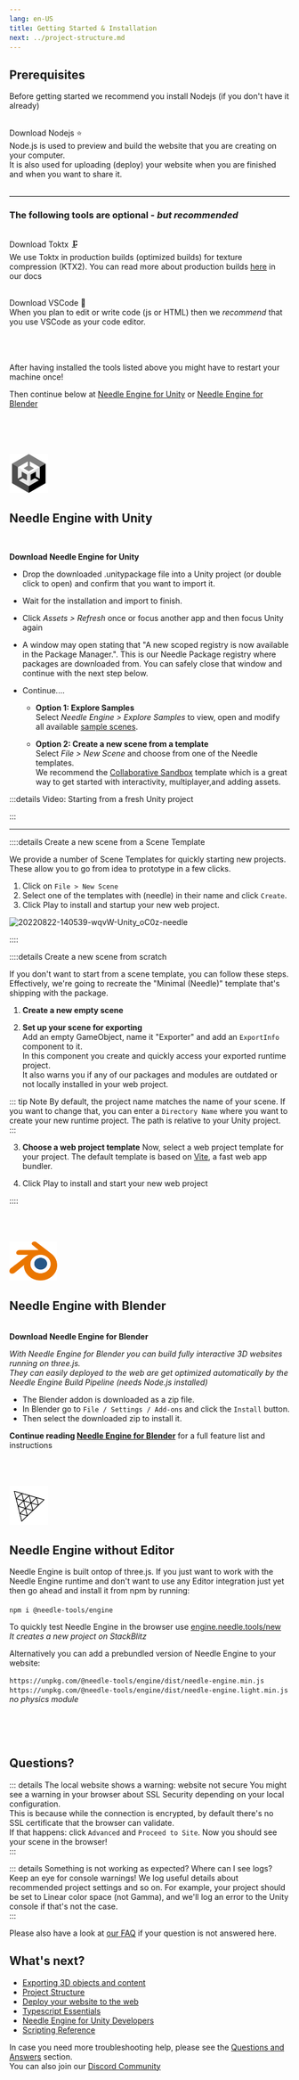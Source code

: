 ```yaml
---
lang: en-US
title: Getting Started & Installation
next: ../project-structure.md
---
```


## Prerequisites
Before getting started we recommend you install Nodejs (if you don't have it already)   

<ClientOnly>

<!-- <br/><os-link generic_url="https://engine.needle.tools/downloads/unity">Needle Engine for Unity</os-link> — <os-link generic_url="https://engine.needle.tools/downloads/unity">Needle Engine for Blender</os-link> -->

<br/><os-link windows_url="https://nodejs.org/dist/v18.16.0/node-v18.16.0-x64.msi" osx_url="https://nodejs.org/dist/v18.16.0/node-v18.16.0.pkg">Download Nodejs ⭐</os-link>   
Node.js is used to preview and build the website that you are creating on your computer.   
It is also used for uploading (deploy) your website when you are finished and when you want to share it.
<br/>
<br/>

---
### The following tools are optional - *but recommended*

<br/><os-link windows_url="https://fwd.needle.tools/needle-engine/toktx/win" osx_url="https://fwd.needle.tools/needle-engine/toktx/osx" osx_silicon_url="https://fwd.needle.tools/needle-engine/toktx/osx-silicon">Download Toktx 🗜</os-link>   
We use Toktx in production builds (optimized builds) for texture compression (KTX2). You can read more about production builds [here](./deployment.md#production-builds) in our docs

<br/><os-link windows_url="https://code.visualstudio.com/sha/download?build=stable&os=win32-x64-user" osx_url="https://code.visualstudio.com/sha/download?build=stable&os=darwin-universal">Download VSCode 📑</os-link>   
When you plan to edit or write code (js or HTML) then we *recommend* that you use VSCode as your code editor.


<br/>
</ClientOnly>


<br/>
<br/>
After having installed the tools listed above you might have to restart your machine once!  

Then continue below at [Needle Engine for Unity](#needle-engine-with-unity) or [Needle Engine for Blender](#needle-engine-with-blender)

<br/>
<br/>

<!-- | Tool |  |  |
| -- | -- | -- | 
| Node.js **(required)** | 16.x or 18.x <br>[Windows](https://nodejs.org/dist/v18.16.0/node-v18.16.0-x64.msi) <br/> [MacOS](https://nodejs.org/dist/v18.16.0/node-v18.16.0.pkg)   | For running a local development server
| VS Code *(recommended)* | any version<br/>[Windows](https://code.visualstudio.com/sha/download?build=stable&os=win32-x64-user) <br/> [MacOS](https://code.visualstudio.com/sha/download?build=stable&os=darwin-universal) | For code editing (optional)  |
| **Supported Editors** | |
| Unity | 2020.3.16+ <br/>2021.3.9+ <br/>2022.3.0+<br/>[Get Unity Hub](https://unity.com/download) | For setting up your scenes, components, animations... |
| Blender | 3.3<br/>3.4<br/>3.5<br/>3.6<br/>[Get Blender](https://www.blender.org/download/) | For setting up your scenes, components, animations... |
   -->

  
<!-- ### For optimized builds 

| Tool | | |
| -- | -- | -- |
| | | |
| **toktx** | 4.1<br/>[Windows](https://fwd.needle.tools/needle-engine/toktx/win) <br/> [MacOS](https://fwd.needle.tools/needle-engine/toktx/osx) <br/> [Mac OS Apple Silicon](https://fwd.needle.tools/needle-engine/toktx/osx-silicon) <br/> [Other Releases](https://github.com/KhronosGroup/KTX-Software/releases/tag/v4.1.0-rc3)  | For texture compression (recommended) <br/>You can read more about that [here](./deployment.md#production-builds) in our docs -->



<br/>
<br/>

<img src="/imgs/unity-logo.webp" style="max-height:70px;" />

## Needle Engine with Unity 

<br/>

<needle-button large href="https://engine.needle.tools/downloads/unity"><strong>Download Needle Engine for Unity</strong></needle-button> 
<!-- [Mirror](https://package-installer.glitch.me/v1/installer/needle/com.needle.engine-exporter?registry=https://packages.needle.tools&scope=com.needle&scope=org.khronos)    -->
  
- Drop the downloaded .unitypackage file into a Unity project (or double click to open) and confirm that you want to import it.
- Wait for the installation and import to finish.  
- Click _Assets > Refresh_ once or focus another app and then focus Unity again  
- A window may open stating that "A new scoped registry is now available in the Package Manager.". This is our Needle Package registry where packages are downloaded from. You can safely close that window and continue with the next step below.  

- Continue....
  - **Option 1: Explore Samples**  
  Select _Needle Engine > Explore Samples_ to view, open and modify all available [sample scenes](https://engine.needle.tools/samples).  


  - **Option 2: Create a new scene from a template**  
  Select _File > New Scene_ and choose from one of the Needle templates.  
  We recommend the [Collaborative Sandbox](https://engine.needle.tools/samples/collaborative-sandbox) template which is a great way to get started with interactivity, multiplayer,and adding assets.  


:::details Video: Starting from a fresh Unity project  
<video-embed src="https://www.youtube.com/watch?v=gZX_sqrne8U" limit_height />  

<video-embed src="https://www.youtube.com/watch?v=3dB-d1Jo_Mk" limit_height />
:::

---

::::details Create a new scene from a Scene Template

We provide a number of Scene Templates for quickly starting new projects.  
These allow you to go from idea to prototype in a few clicks.  

1. Click on `File > New Scene`
2. Select one of the templates with (needle) in their name and click `Create`.
3. Click Play to install and startup your new web project.

![20220822-140539-wqvW-Unity_oC0z-needle](https://user-images.githubusercontent.com/2693840/185917275-a147cd90-d515-4086-950d-78358185b1ef.png)

::::

::::details Create a new scene from scratch

If you don't want to start from a scene template, you can follow these steps.  
Effectively, we're going to recreate the "Minimal (Needle)" template that's shipping with the package.  

1. **Create a new empty scene**  

2. **Set up your scene for exporting**   
  Add an empty GameObject, name it "Exporter" and add an `ExportInfo` component to it.  
  In this component you create and quickly access your exported runtime project.  
  It also warns you if any of our packages and modules are outdated or not locally installed in your web project.  

::: tip Note
By default, the project name matches the name of your scene. If you want to change that, you can enter a ``Directory Name`` where you want to create your new runtime project. The path is relative to your Unity project.  
:::
 
3. **Choose a web project template**
  Now, select a web project template for your project. The default template is based on [Vite](https://vitejs.dev/), a fast web app bundler.  

4. Click Play to install and start your new web project

::::


<br/>
<br/>
<br/>



<img src="/blender/logo.png" style="max-height:70px;" />

## Needle Engine with Blender 

<br/>
<needle-button large href="https://engine.needle.tools/downloads/blender"><strong>Download Needle Engine for Blender</strong></needle-button>

*With Needle Engine for Blender you can build fully interactive 3D websites running on three.js.   
They can easily deployed to the web are get optimized automatically by the Needle Engine Build Pipeline (needs Node.js installed)*
<br/> 

- The Blender addon is downloaded as a zip file.
- In Blender go to `File / Settings / Add-ons` and click the `Install` button.
- Then select the downloaded zip to install it.

**Continue reading [Needle Engine for Blender](../blender/index.md)** for a full feature list and instructions

<br/>
<br/>
<br/>



<img src="/imgs/threejs-logo.webp" style="max-height:70px;" />

## Needle Engine without Editor

Needle Engine is built ontop of three.js. If you just want to work with the Needle Engine runtime and don't want to use any Editor integration just yet then go ahead and install it from npm by running:   
<br/>
`npm i @needle-tools/engine`  


To quickly test Needle Engine in the browser use [engine.needle.tools/new](https://engine.needle.tools/new)   
*It creates a new project on StackBlitz*

Alternatively you can add a prebundled version of Needle Engine to your website: 

`https://unpkg.com/@needle-tools/engine/dist/needle-engine.min.js`  
`https://unpkg.com/@needle-tools/engine/dist/needle-engine.light.min.js` *no physics module*


<br/>
<br/>
<br/>

## Questions?
  
::: details The local website shows a warning: website not secure
You might see a warning in your browser about SSL Security depending on your local configuration.  
This is because while the connection is encrypted, by default there's no SSL certificate that the browser can validate.  
If that happens: click ``Advanced`` and ``Proceed to Site``. Now you should see your scene in the browser!  
:::

::: details Something is not working as expected? Where can I see logs?    
Keep an eye for console warnings! We log useful details about recommended project settings and so on. For example, your project should be set to Linear color space (not Gamma), and we'll log an error to the Unity console if that's not the case.  
:::

Please also have a look at [our FAQ](../faq.md) if your question is not answered here.

<!--
## Option 1: Quick Start — Starter Project ⚡
1. **Download or Clone this repository**  
   It's set up with the right packages and settings to get you started right away.  

   _Clone with HTTPS:_ ``https://github.com/needle-tools/needle-engine-support.git``  
   _OR clone with SSH:_ ``git@github.com:needle-tools/needle-engine-support.git``  
   _OR download directly:_ <a href="https://github.com/needle-tools/needle-engine-support/archive/refs/heads/main.zip" target="_blank">Download Repository</a>
   
  
2. **Open the starter project**  
  Open `starter/Needle Engine Starter 2020_3` for a full sandbox project that's ready to run (including a couple of simple example scenes for lightmaps and custom shaders).  
  This is a sandbox builder project! It already comes with multi-player capabilities, and works across mobile, desktop, VR and AR.  

3. **Press Play**  
  Make sure the scene CollaborativeSandbox is open, and press Play! This will automatically do some setup steps and start a local server.  
  Once the setup is complete, a browser window will open, and your project is live.  
  From now on, all changes you do in Unity will be immediately visible in your browser.  

    > **Note**: Your browser might warn you about an untrusted SSL connection. Don't worry, the connection is still encrypted – please click "Advance" if your browser asks you to verify that you're sure you want to visit your server.  

4. **Make it your own**  
  Add assets and components, play around with lighting, add scripts and logic – this is your world now!  
  You can also [publish it on the web for free](#deploy-your-project-to-glitch-) so that others can join you.  
-->

## What's next?

- [Exporting 3D objects and content](../export.md)
- [Project Structure](../project-structure.md)
- [Deploy your website to the web](../deployment)
- [Typescript Essentials](./typescript-essentials.md) 
- [Needle Engine for Unity Developers](./for-unity-developers.md) 
- [Scripting Reference](../scripting.md) 

In case you need more troubleshooting help, please see the [Questions and Answers](../faq.md) section.  
You can also join our [Discord Community](https://discord.needle.tools)
